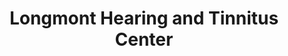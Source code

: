 ---
title: "Longmont Hearing and Tinnitus Center"
url: /longmont/longmont-hearing-and-tinnitus-center/
shop: hearing aids
---